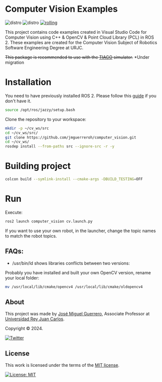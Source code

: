# Computer Vision Examples

![distro](https://img.shields.io/badge/Ubuntu%2024-Nobley%20Numbat-green)
![distro](https://img.shields.io/badge/ROS2-Rolling-blue)
[![rolling](https://github.com/jmguerreroh/computer_vision/actions/workflows/master.yaml/badge.svg?branch=rolling)](https://github.com/jmguerreroh/computer_vision/actions/workflows/master.yaml)

This project contains code examples created in Visual Studio Code for Computer Vision using C++ & OpenCV & Point Cloud Library (PCL) in ROS 2. These examples are created for the Computer Vision Subject of Robotics Software Engineering Degree at URJC.

~~This package is recommended to use with the [TIAGO](https://github.com/jmguerreroh/tiago_simulator) simulator.~~ *Under migration

# Installation 

You need to have previously installed ROS 2. Please follow this [guide](https://docs.ros.org/en/jazzy/Installation.html) if you don't have it.
```bash
source /opt/ros/jazzy/setup.bash
```

Clone the repository to your workspace:
```bash
mkdir -p ~/cv_ws/src
cd ~/cv_ws/src/
git clone https://github.com/jmguerreroh/computer_vision.git
cd ~/cv_ws/
rosdep install --from-paths src --ignore-src -r -y
```

# Building project

```bash
colcon build --symlink-install --cmake-args -DBUILD_TESTING=OFF
``` 
# Run

Execute:
```bash
ros2 launch computer_vision cv.launch.py
```
If you want to use your own robot, in the launcher, change the topic names to match the robot topics.

## FAQs:

* /usr/bin/ld shows libraries conflicts between two versions:

Probably you have installed and built your own OpenCV version, rename your local folder:
```bash
mv /usr/local/lib/cmake/opencv4 /usr/local/lib/cmake/oldopencv4
```

## About

This project was made by [José Miguel Guerrero], Associate Professor at [Universidad Rey Juan Carlos].

Copyright &copy; 2024.

[![Twitter](https://img.shields.io/badge/follow-@jm__guerrero-green.svg)](https://twitter.com/jm__guerrero)

## License

This work is licensed under the terms of the [MIT license](https://opensource.org/license/mit).

[![License: MIT](https://img.shields.io/badge/License-MIT-yellow.svg)](https://opensource.org/licenses/MIT)

[Universidad Rey Juan Carlos]: https://www.urjc.es/
[José Miguel Guerrero]: https://sites.google.com/view/jmguerrero
